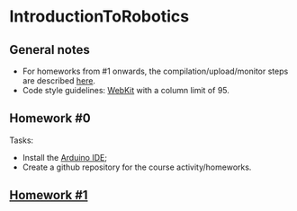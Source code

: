 # IntroductionToRobotics

## General notes

* For homeworks from #1 onwards, the compilation/upload/monitor steps are described [here](dummy-sketch/README.md).
* Code style guidelines: [WebKit](https://webkit.org/code-style-guidelines/) with a column limit of 95. 

## Homework #0

Tasks:

* Install the [Arduino IDE](https://www.arduino.cc/en/software);
* Create a github repository for the course activity/homeworks.

## [Homework #1](hw-1)

